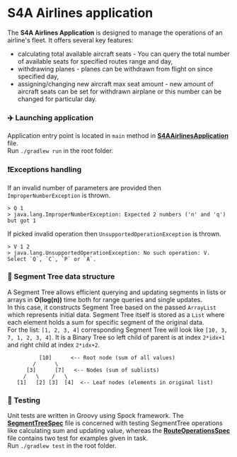 # S4A Airlines application

The **S4A Airlines Application** is designed to manage the operations of an airline's fleet. It offers several key features:
- calculating total available aircraft seats - You can query the total number of available seats for specified routes range and day,
- withdrawing planes - planes can be withdrawn from flight on since specified day,
- assigning/changing new aircraft max seat amount - new amount of aircraft seats can be set for withdrawn airplane or this number can be changed for particular day.

### ✈️ Launching application
Application entry point is located in `main` method in [**S4AAirlinesApplication**](src/main/java/pl/smart4aviation/S4AAirlinesApplication.java) file. \
Run `./gradlew run` in the root folder.

### ❗Exceptions handling
If an invalid number of parameters are provided then `ImproperNumberException` is thrown.
```shell
> Q 1
> java.lang.ImproperNumberException: Expected 2 numbers ('n' and 'q') but got 1
```
If picked invalid operation then `UnsupportedOperationException` is thrown.
```shell
> V 1 2
> java.lang.UnsupportedOperationException: No such operation: V. Select `Q`, `C`, `P` or `A`.
```

### 🧮 Segment Tree data structure
A Segment Tree allows efficient querying and updating segments in lists or arrays in **O(log(n))** time both for range queries and single updates. \
In this case, it constructs Segment Tree based on the passed `ArrayList` which represents initial data. Segment Tree itself is stored as a `List` where each element holds a sum for specific segment of the original data. \
For the list: `[1, 2, 3, 4]` corresponding Segment Tree will look like `[10, 3, 7, 1, 2, 3, 4]`. It is a Binary Tree so left child of parent is at index `2*idx+1` and right child at index `2*idx+2`.

```
          [10]      <-- Root node (sum of all values)
        /      \
      [3]      [7]   <-- Nodes (sum of sublists)
     /   \    /   \
   [1]   [2] [3]  [4]  <-- Leaf nodes (elements in original list)
```
### 🔬 Testing
Unit tests are written in Groovy using Spock framework. The [**SegmentTreeSpec**](src/test/groovy/SegmentTreeSpec.groovy) file is concerned with testing SegmentTree operations like calculating sum and updating value, whereas the [**RouteOperationsSpec**](src/test/groovy/RouteOperationsSpec.groovy) file contains two test for examples given in task. \
Run `./gradlew test` in the root folder.
